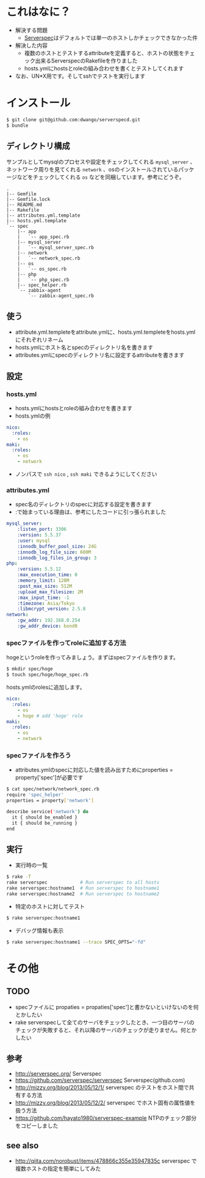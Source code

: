 # これはなに？

* 解決する問題
  * [Serverspec](http://http://serverspec.org/)はデフォルトでは単一のホストしかチェックできなかった件
* 解決した内容
  * 複数のホストとテストするattributeを定義すると、ホストの状態をチェック出来るServerspecのRakefileを作りました
  * hosts.ymlにhostsとroleの組み合わせを書くとテストしてくれます
* なお、UN*X用です。そしてsshでテストを実行します


# インストール

```sh
$ git clone git@github.com:dwango/serverspecd.git
$ bundle
```

## ディレクトリ構成

サンプルとしてmysqlのプロセスや設定をチェックしてくれる ``mysql_server`` 、ネットワーク周りを見てくれる ``network`` 、osのインストールされているパッケージなどをチェックしてくれる ``os`` などを同梱しています。参考にどうぞ。

```
.
|-- Gemfile
|-- Gemfile.lock
|-- README.md
|-- Rakefile
|-- attributes.yml.template
|-- hosts.yml.template
`-- spec
    |-- app
    |   `-- app_spec.rb
    |-- mysql_server
    |   `-- mysql_server_spec.rb
    |-- network
    |   `-- network_spec.rb
    |-- os
    |   `-- os_spec.rb
    |-- php
    |   `-- php_spec.rb
    |-- spec_helper.rb
    `-- zabbix-agent
        `-- zabbix-agent_spec.rb
```

## 使う

* attribute.yml.templeteをattribute.ymlに、hosts.yml.templeteをhosts.ymlにそれぞれリネーム
* hosts.ymlにホスト名とspecのディレクトリ名を書きます
* attributes.ymlにspecのディレクトリ名に設定するattributeを書きます


## 設定

### hosts.yml

* hosts.ymlにhostsとroleの組み合わせを書きます
* hosts.ymlの例

```yaml
nico:
  :roles:
    - os
maki:
  :roles:
    - os
    - network
```

* ノンパスで ``ssh nico`` , ``ssh maki`` できるようにしてください

### attributes.yml

* spec名のディレクトリのspecに対応する設定を書きます
* :で始まっている理由は、参考にしたコードに引っ張られました

```yaml
mysql_server:
    :listen_port: 3306
    :version: 5.5.37
    :user: mysql
    :innodb_buffer_pool_size: 24G
    :innodb_log_file_size: 600M
    :innodb_log_files_in_group: 3
php:
    :version: 5.5.12
    :max_execution_time: 0
    :memory_limit: 128M
    :post_max_size: 512M
    :upload_max_filesize: 2M
    :max_input_time: -1
    :timezone: Asia/Tokyo
    :libmcrypt_version: 2.5.8
network:
    :gw_addr: 192.168.0.254
    :gw_addr_device: bond0
```

### specファイルを作ってroleに追加する方法

hogeというroleを作ってみましょう。まずはspecファイルを作ります。

```sh
$ mkdir spec/hoge
$ touch spec/hoge/hoge_spec.rb
```

hosts.ymlのrolesに追加します。

```yaml
nico:
  :roles:
    - os
    - hoge # add 'hoge' role
maki:
  :roles:
    - os
    - network
```

### specファイルを作ろう

* attributes.ymlのspecに対応した値を読み出すためにproperties = property['spec']が必要です

```sh
$ cat spec/network/network_spec.rb
require 'spec_helper'
properties = property['network']

describe service('network') do
  it { should be_enabled }
  it { should be_running }
end
```


## 実行

* 実行時の一覧

```sh
$ rake -T
rake serverspec            # Run serverspec to all hosts
rake serverspec:hostname1  # Run serverspec to hostname1
rake serverspec:hostname2  # Run serverspec to hostname2
```

* 特定のホストに対してテスト

```sh
$ rake serverspec:hostname1
```

* デバッグ情報も表示

```sh
$ rake serverspec:hostname1 --trace SPEC_OPTS="-fd"
```


# その他

## TODO

* specファイルに propaties = propaties['spec']と書かないといけないのを何とかしたい
* rake serverspecして全てのサーバをチェックしたとき、一つ目のサーバのチェックが失敗すると、それ以降のサーバのチェックが走りません。何とかしたい

## 参考

* http://serverspec.org/ Serverspec
* https://github.com/serverspec/serverspec Serverspec(github.com)
* http://mizzy.org/blog/2013/05/12/1/ serverspec のテストをホスト間で共有する方法
* http://mizzy.org/blog/2013/05/12/2/ serverspec でホスト固有の属性値を扱う方法
* https://github.com/hayato1980/serverspec-example NTPのチェック部分をコピーしました

## see also

* http://qiita.com/norobust/items/478866c355e35947835c serverspec で複数ホストの指定を簡単にしてみた
